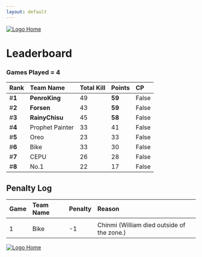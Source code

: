 ```yaml
---
layout: default
---
```



[ ![Logo](https://kanziebub.github.io/ProjectSEA/assets/images/bullet_rev.png) Home](https://kanziebub.github.io/ProjectSEA/)


# **Leaderboard**

### Games Played = 4

|  Rank  | Team Name             | Total Kill | **Points** | CP |
|:-------|:----------------------|:-----------|:-----------|:---|
| #**1** | **PenroKing** | 49 | **59** | False | 
| #**2** | **Forsen** | 43 | **59** | False | 
| #**3** | **RainyChisu** | 45 | **58** | False | 
| #**4** | Prophet Painter | 33 | 41 | False | 
| #**5** | Oreo | 23 | 33 | False | 
| #**6** | Bike | 33 | 30 | False | 
| #**7** | CEPU | 26 | 28 | False | 
| #**8** | No.1 | 22 | 17 | False | 

## Penalty Log 

|  Game  | Team Name | Penalty | Reason                |
|:-------|:----------|:--------|:----------------------|
|        |           |         |                       | 
| 1 | Bike | -1 | Chinmi (William died outside of the zone.) | 
 
 


[ ![Logo](https://kanziebub.github.io/ProjectSEA/assets/images/bullet_rev.png) Home](https://kanziebub.github.io/ProjectSEA/)
    